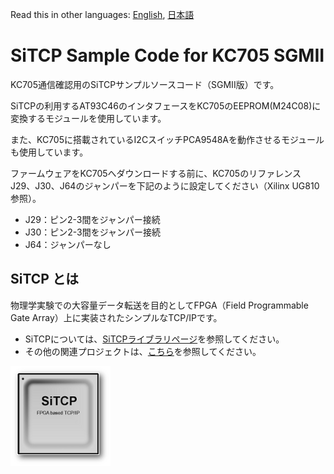 Read this in other languages: [English](README.md), [日本語](README.ja.md)

# SiTCP Sample Code for KC705 SGMII

KC705通信確認用のSiTCPサンプルソースコード（SGMII版）です。

SiTCPの利用するAT93C46のインタフェースをKC705のEEPROM(M24C08)に変換するモジュールを使用しています。

また、KC705に搭載されているI2CスイッチPCA9548Aを動作させるモジュールも使用しています。

ファームウェアをKC705へダウンロードする前に、KC705のリファレンスJ29、J30、J64のジャンパーを下記のように設定してください（Xilinx UG810参照）。

* J29：ピン2-3間をジャンパー接続
* J30：ピン2-3間をジャンパー接続
* J64：ジャンパーなし


## SiTCP とは

物理学実験での大容量データ転送を目的としてFPGA（Field Programmable Gate Array）上に実装されたシンプルなTCP/IPです。

* SiTCPについては、[SiTCPライブラリページ](https://www.bbtech.co.jp/products/sitcp-library/)を参照してください。
* その他の関連プロジェクトは、[こちら](https://github.com/BeeBeansTechnologies)を参照してください。

![SiTCP](sitcp.png)
